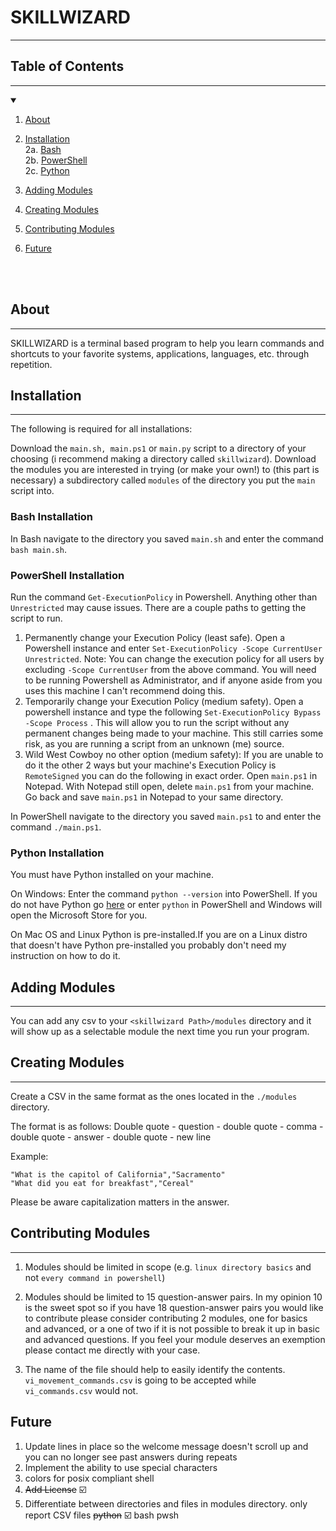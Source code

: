 # **SKILLWIZARD**
---




## **Table of Contents**
---
<details open>

<summary></summary>

1. [About](#about)

2. [Installation](#installation) <br>
2a. [Bash](#bash-installation) <br>
2b. [PowerShell](#powershell-installation) <br>
2c. [Python](#python-installation)

3. [Adding Modules](#adding-modules)

4. [Creating Modules](#creating-modules)

5. [Contributing Modules](#contributing-modules)

6. [Future](#future)


</details>

<br><br>


## **About**
---
SKILLWIZARD is a terminal based program to help you learn commands and shortcuts 
to your favorite systems, applications, languages, etc. through repetition.


## **Installation**
---
The following is required for all installations:

Download the `main.sh, main.ps1` or `main.py` script to a directory of your choosing (i recommend making a directory called `skillwizard`). Download the modules you are interested in trying (or make your own!) to (this part is necessary) a subdirectory called `modules` of the directory you put the `main` script into. 

### **Bash Installation**

In Bash navigate to the directory you saved `main.sh` and enter the command `bash main.sh`.

### **PowerShell Installation**

Run the command `Get-ExecutionPolicy` in Powershell. Anything other than `Unrestricted` may cause issues. There are a couple paths to getting the script to run. 
1. Permanently change your Execution Policy (least safe). Open a Powershell instance and enter `Set-ExecutionPolicy -Scope CurrentUser Unrestricted`. Note: You can change the execution policy for all users by excluding `-Scope CurrentUser` from the above command. You will need to be running Powershell as Administrator, and if anyone aside from you uses this machine I can't recommend doing this. 
2. Temporarily change your Execution Policy (medium safety). Open a powershell instance and type the following  `Set-ExecutionPolicy Bypass -Scope Process` . This will allow you to run the script without any permanent changes being made to your machine. This still carries some risk, as you are running a script from an unknown (me) source. 
3. Wild West Cowboy no other option (medium safety): If you are unable to do it the other 2 ways but your machine's Execution Policy is `RemoteSigned` you can do the following in exact order. Open `main.ps1` in Notepad. With Notepad still open, delete `main.ps1` from your machine. Go back and save `main.ps1` in Notepad to your same directory. 

In PowerShell navigate to the directory you saved `main.ps1` to and enter the command `./main.ps1`.


### **Python Installation**

You must have Python installed on your machine. 

On Windows:
Enter the command `python --version` into PowerShell. 
If you do not have Python go [here](https://learn.microsoft.com/en-us/windows/python/beginners#install-python) or enter `python` in PowerShell and Windows will open the Microsoft Store for you. 

On Mac OS and Linux Python is pre-installed.If you are on a Linux distro that doesn't have Python pre-installed you probably don't need my instruction on how to do it.


## **Adding Modules**
---
You can add any csv to your `<skillwizard Path>/modules` directory and it will 
show up as a selectable module the next time you run your program. 

## **Creating Modules**
---
Create a CSV in the same format as the ones located in the `./modules` 
directory. 

The format is as follows:
Double quote - question - double quote - comma - double quote - answer - double 
quote - new line

Example: 

`"What is the capitol of California","Sacramento"`<br>
`"What did you eat for breakfast","Cereal"`

Please be aware capitalization matters in the answer.


## **Contributing Modules**
---
1. Modules should be limited in scope (e.g. `linux directory basics` and not 
`every command in powershell`)

2. Modules should be limited to 15 question-answer pairs. In my opinion 10 is the 
sweet spot so if you have 18 question-answer pairs you would like to contribute 
please consider contributing 2 modules, one for basics and advanced, or a one of
two if it is not possible to break it up in basic and advanced questions. If you feel your module deserves an exemption please contact me directly with your case.

3. The name of the file should help to easily identify the contents. 
`vi_movement_commands.csv` is going to be accepted while `vi_commands.csv` would
 not.

 ## **Future** 

 1. Update lines in place so the welcome message doesn't scroll up and you can no longer see past answers during repeats
 2. Implement the ability to use special characters
 3. colors for posix compliant shell
 4. ~~Add License~~ ☑️
 5. Differentiate between directories and files in modules directory. only report CSV files
    ~~python~~ ☑️
    bash
    pwsh
